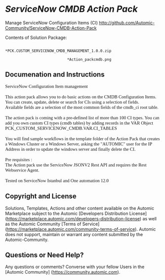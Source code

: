 *ServiceNow CMDB Action Pack*
=============


Manage ServiceNow Configuration Items (CI)
http://github.com/Automic-Community/ServiceNow-CMDB-Action-Pack

<!-- List of attached files -->
Contents of Solution Package:

						
								*PCK.CUSTOM_SERVICENOW_CMDB_MANAGEMENT_1.0.0.zip
								
								*Action_packcmdb.png
								
						


Documenation and Instructions
---

<p lang="en-ZW" style="margin: 0in; font-family: Calibri; font-size: 11.0pt;">ServiceNow Configuration Item management</p>
<p lang="en-ZW" style="margin: 0in; font-family: Calibri; font-size: 11.0pt;">&nbsp;</p>
<p lang="en-ZW" style="margin: 0in; font-family: Calibri; font-size: 11.0pt;">This action pack allows you to do basic actions on the CMDB Configuration Items. You can create, update, delete or search for CIs using a selection of fields. A<span>vailable&nbsp;</span>fields are a selection of the most common fields of the cmdb_ci root table.</p>
<p lang="en-ZW" style="margin: 0in; font-family: Calibri; font-size: 11.0pt;">&nbsp;</p>
<p lang="en-ZW" style="margin: 0in; font-family: Calibri; font-size: 11.0pt;">The action pack is coming with a pre-defined list of more than 100 CI types. You can add you own custom CI types (cmdb tables) by adding records in the VAR Object PCK_CUSTOM_SERVICENOW_CMDB.VAR.CI_TABLES</p>
<p lang="en-ZW" style="margin: 0in; font-family: Calibri; font-size: 11.0pt;">&nbsp;</p>
<p lang="en-ZW" style="margin: 0in; font-family: Calibri; font-size: 11pt;">You will find sample workflows in the template folder of the Action Pack that creates a Windows Cluster or a Windows Server, asking the "AUTOMIC" user for the IP Address in order to update the windows server and finally delete the CI.</p>
<p lang="en-ZW" style="margin: 0in; font-family: Calibri; font-size: 11.0pt;">&nbsp;</p>
<p lang="en-ZW" style="margin: 0in; font-family: Calibri; font-size: 11pt;">Pre requisites :</p>
<p lang="en-ZW" style="margin: 0in; font-family: Calibri; font-size: 11.0pt;">The Action pack use the ServiceNow JSONV2 Rest API and requires the Rest Webservice Agent.</p>
<p lang="en-ZW" style="margin: 0in; font-family: Calibri; font-size: 11.0pt;">&nbsp;</p>
<p lang="en-ZW" style="margin: 0in; font-family: Calibri; font-size: 11.0pt;">Tested on ServiceNow Istanbul and One automation 12.0</p>

Copyright and License
---

Solutions, Templates, Actions and other content available on the Automic Marketplace subject to the Automic [Developers Distribution License] (https://marketplace.automic.com/developers-distribution-license) as well as the Automic Community [Terms of Service] (https://marketplace.automic.com/community-terms-of-service).
Automic does not support, maintain or warrant any content submitted by the Automic-Community.



Questions or Need Help? 
---
Any questions or comments? Converse with your fellow Users in the [Automic Community] (https://community.automic.com).